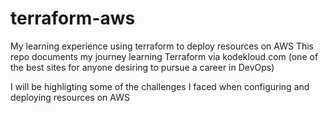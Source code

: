# terraform-aws
My learning experience using terraform to deploy resources on AWS
This repo documents my journey learning Terraform via kodekloud.com (one of the best sites for anyone desiring to pursue a career in DevOps)

I will be highligting some of the challenges I faced when configuring and deploying resources on AWS
